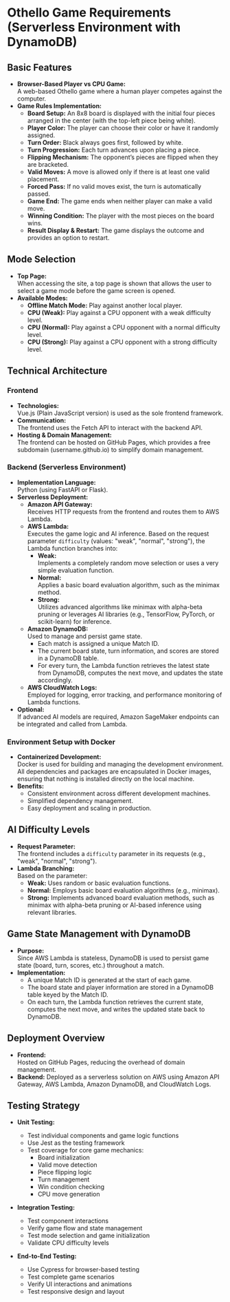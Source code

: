 # Othello Game Requirements (Serverless Environment with DynamoDB)

## Basic Features
- **Browser-Based Player vs CPU Game:**  
  A web-based Othello game where a human player competes against the computer.
- **Game Rules Implementation:**
  - **Board Setup:** An 8x8 board is displayed with the initial four pieces arranged in the center (with the top-left piece being white).
  - **Player Color:** The player can choose their color or have it randomly assigned.
  - **Turn Order:** Black always goes first, followed by white.
  - **Turn Progression:** Each turn advances upon placing a piece.
  - **Flipping Mechanism:** The opponent’s pieces are flipped when they are bracketed.
  - **Valid Moves:** A move is allowed only if there is at least one valid placement.
  - **Forced Pass:** If no valid moves exist, the turn is automatically passed.
  - **Game End:** The game ends when neither player can make a valid move.
  - **Winning Condition:** The player with the most pieces on the board wins.
  - **Result Display & Restart:** The game displays the outcome and provides an option to restart.

## Mode Selection
- **Top Page:**  
  When accessing the site, a top page is shown that allows the user to select a game mode before the game screen is opened.
- **Available Modes:**
  - **Offline Match Mode:** Play against another local player.
  - **CPU (Weak):** Play against a CPU opponent with a weak difficulty level.
  - **CPU (Normal):** Play against a CPU opponent with a normal difficulty level.
  - **CPU (Strong):** Play against a CPU opponent with a strong difficulty level.

## Technical Architecture

### Frontend
- **Technologies:**  
  Vue.js (Plain JavaScript version) is used as the sole frontend framework.
- **Communication:**  
  The frontend uses the Fetch API to interact with the backend API.
- **Hosting & Domain Management:**  
  The frontend can be hosted on GitHub Pages, which provides a free subdomain (username.github.io) to simplify domain management.

### Backend (Serverless Environment)
- **Implementation Language:**  
  Python (using FastAPI or Flask).
- **Serverless Deployment:**
  - **Amazon API Gateway:**  
    Receives HTTP requests from the frontend and routes them to AWS Lambda.
  - **AWS Lambda:**  
    Executes the game logic and AI inference. Based on the request parameter `difficulty` (values: "weak", "normal", "strong"), the Lambda function branches into:
    - **Weak:**  
      Implements a completely random move selection or uses a very simple evaluation function.
    - **Normal:**  
      Applies a basic board evaluation algorithm, such as the minimax method.
    - **Strong:**  
      Utilizes advanced algorithms like minimax with alpha-beta pruning or leverages AI libraries (e.g., TensorFlow, PyTorch, or scikit-learn) for inference.
  - **Amazon DynamoDB:**  
    Used to manage and persist game state.
    - Each match is assigned a unique Match ID.
    - The current board state, turn information, and scores are stored in a DynamoDB table.
    - For every turn, the Lambda function retrieves the latest state from DynamoDB, computes the next move, and updates the state accordingly.
  - **AWS CloudWatch Logs:**  
    Employed for logging, error tracking, and performance monitoring of Lambda functions.
- **Optional:**  
  If advanced AI models are required, Amazon SageMaker endpoints can be integrated and called from Lambda.

### Environment Setup with Docker
- **Containerized Development:**  
  Docker is used for building and managing the development environment.  
  All dependencies and packages are encapsulated in Docker images, ensuring that nothing is installed directly on the local machine.
- **Benefits:**  
  - Consistent environment across different development machines.
  - Simplified dependency management.
  - Easy deployment and scaling in production.

## AI Difficulty Levels
- **Request Parameter:**  
  The frontend includes a `difficulty` parameter in its requests (e.g., "weak", "normal", "strong").
- **Lambda Branching:**  
  Based on the parameter:
  - **Weak:** Uses random or basic evaluation functions.
  - **Normal:** Employs basic board evaluation algorithms (e.g., minimax).
  - **Strong:** Implements advanced board evaluation methods, such as minimax with alpha-beta pruning or AI-based inference using relevant libraries.

## Game State Management with DynamoDB
- **Purpose:**  
  Since AWS Lambda is stateless, DynamoDB is used to persist game state (board, turn, scores, etc.) throughout a match.
- **Implementation:**
  - A unique Match ID is generated at the start of each game.
  - The board state and player information are stored in a DynamoDB table keyed by the Match ID.
  - On each turn, the Lambda function retrieves the current state, computes the next move, and writes the updated state back to DynamoDB.

## Deployment Overview
- **Frontend:**  
  Hosted on GitHub Pages, reducing the overhead of domain management.
- **Backend:**
  Deployed as a serverless solution on AWS using Amazon API Gateway, AWS Lambda, Amazon DynamoDB, and CloudWatch Logs.

## Testing Strategy
- **Unit Testing:**
  - Test individual components and game logic functions
  - Use Jest as the testing framework
  - Test coverage for core game mechanics:
    - Board initialization
    - Valid move detection
    - Piece flipping logic
    - Turn management
    - Win condition checking
    - CPU move generation

- **Integration Testing:**
  - Test component interactions
  - Verify game flow and state management
  - Test mode selection and game initialization
  - Validate CPU difficulty levels

- **End-to-End Testing:**
  - Use Cypress for browser-based testing
  - Test complete game scenarios
  - Verify UI interactions and animations
  - Test responsive design and layout
